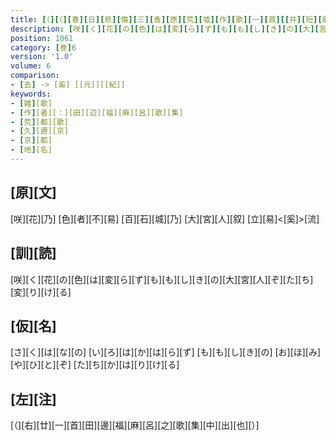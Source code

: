 ```yaml
---
title: [（][（][春][日][悲][傷][三][香][原][荒][墟][作][歌][一][首][[并][短][歌]][）][反][歌][二][首][）]
description: [咲][く][花][の][色][は][変][ら][ず][も][も][し][き][の][大][宮][人][ぞ][た][ち][変][り][け][る]
position: 1061
category: [巻]6
version: '1.0'
volume: 6
comparison:
- [去] -> [奚] [[元]][[紀]]
keywords:
- [雑][歌]
- [作][者][：][田][辺][福][麻][呂][歌][集]
- [荒][都][歌]
- [久][邇][京]
- [京][都]
- [地][名]
---
```


## [原][文]

[咲][花][乃] [色][者][不][易] [百][石][城][乃] [大][宮][人][叙] [立][易]<[奚]>[流]

## [訓][読]

[咲][く][花][の][色][は][変][ら][ず][も][も][し][き][の][大][宮][人][ぞ][た][ち][変][り][け][る]

## [仮][名]

[さ][く][は][な][の] [い][ろ][は][か][は][ら][ず] [も][も][し][き][の] [お][ほ][み][や][ひ][と][ぞ] [た][ち][か][は][り][け][る]

## [左][注]

[（][右][廿][一][首][田][邊][福][麻][呂][之][歌][集][中][出][也][）]
